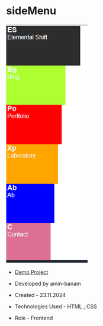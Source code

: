 # sideMenu
![viewfinal](sidebarmenu.png)

- [Demo Project]()

- Developed by amin-banam

- Created - 23.11.2024

- Technologies Used - HTML , CSS

- Role - Frontend
